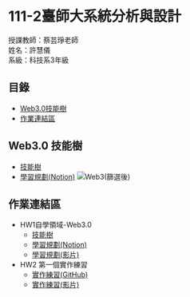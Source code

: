 # 111-2臺師大系統分析與設計
授課教師：蔡芸琤老師  
姓名：許慧儀  
系級：科技系3年級 
## 目錄
* [Web3.0技能樹](https://github.com/Memory-HuiYi/SAD#web30-%E6%8A%80%E8%83%BD%E6%A8%B9)  
* [作業連結區](https://github.com/Memory-HuiYi/SAD#%E4%BD%9C%E6%A5%AD%E9%80%A3%E7%B5%90%E5%8D%80)  

## Web3.0 技能樹
* [技能樹](https://gitmind.com/app/docs/muk83qeh)
* [學習規劃(Notion)](https://enormous-allspice-0c1.notion.site/Web3-0-d4c0526f3fae497d95ce0b4cab9d8253)
![Web3(篩選後)](https://user-images.githubusercontent.com/125955622/226163606-6da48a95-49d8-44b9-8900-4c86367b5cb3.jpg)

## 作業連結區
- HW1自學領域-Web3.0
    - [技能樹](https://gitmind.com/app/docs/muk83qeh)
    - [學習規劃(Notion)](https://www.notion.so/Web3-0-d4c0526f3fae497d95ce0b4cab9d8253)
    - [學習規劃(影片)](https://www.youtube.com/watch?v=EzxgtZAXcQU)
- HW2 第一個實作練習
    - [實作練習(GitHub)](https://github.com/Memory-HuiYi/SAD/tree/main/Vue/firstvue)
    - [實作練習(影片)](https://www.youtube.com/watch?v=KmzV4Jss8WY)

<!-- ## 目錄
* [課程筆記區](https://github.com/Memory-HuiYi/SAD#%E8%AA%B2%E7%A8%8B%E7%AD%86%E8%A8%98%E5%8D%80)  
* [專題連結區](https://github.com/Memory-HuiYi/SAD#%E5%B0%88%E9%A1%8C%E9%80%A3%E7%B5%90%E5%8D%80)  


## 課程筆記區
## 專題連結區 -->
